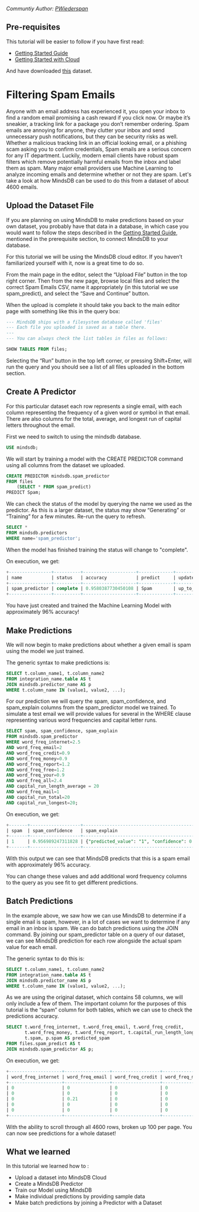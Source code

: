 *Communtiy Author: [PWiederspan](https://github.com/PWiederspan)*

## Pre-requisites
This tutorial will be easier to follow if you have first read:
- [Getting Started Guide](/info)
- [Getting Started with Cloud](/setup/cloud)

And have downloaded [this](https://www.kaggle.com/datasets/yasserh/spamemailsdataset?select=Spam.csv) dataset.

# Filtering Spam Emails
Anyone with an email address has experienced it, you open your inbox to find a random email promising a cash reward if you click now. Or maybe it’s sneakier, a tracking link for a package you don’t remember ordering. Spam emails are annoying for anyone, they clutter your inbox and send unnecessary push notifications, but they can be security risks as well. Whether a malicious tracking link in an official looking email, or a phishing scam asking you to confirm credentials, Spam emails are a serious concern for any IT department. Luckily, modern email clients have robust spam filters which remove potentially harmful emails from the inbox and label them as spam. Many major email providers use Machine Learning to analyze incoming emails and determine whether or not they are spam. Let's take a look at how MindsDB can be used to do this from a dataset of about 4600 emails.

## Upload the Dataset File
If you are planning on using MindsDB to make predictions based on your own dataset, you probably have that data in a database, in which case you would want to follow the steps described in the [Getting Started Guide](/info), mentioned in the prerequisite section, to connect MindsDB to your database.

For this tutorial we will be using the MindsDB cloud editor. If you haven’t familiarized yourself with it, now is a great time to do so.

From the main page in the editor, select the “Upload File” button in the top right corner. Then from the new page, browse local files and select the correct Spam Emails CSV, name it appropriately (in this tutorial we use spam_predict), and select the “Save and Continue” button.

When the upload is complete it should take you back to the main editor page with something like this in the query box:

```sql
--- MindsDB ships with a filesystem database called 'files'
--- Each file you uploaded is saved as a table there.
---
--- You can always check the list tables in files as follows:

SHOW TABLES FROM files;
```

Selecting the “Run” button in the top left corner, or pressing Shift+Enter, will run the query and you should see a list of all files uploaded in the bottom section.

## Create A Predictor

For this particular dataset each row represents a single email, with each column representing the frequency of a given word or symbol in that email. There are also columns for the total, average, and longest run of capital letters throughout the email.

First we need to switch to using the mindsdb database.

```sql
USE mindsdb;
```

We will start by training a model with the CREATE PREDICTOR command using all columns from the dataset we uploaded.

```sql
CREATE PREDICTOR mindsdb.spam_predictor
FROM files
    (SELECT * FROM spam_predict)
PREDICT Spam;
```

We can check the status of the model by querying the name we used as the predictor. As this is a larger dataset, the status may show “Generating” or “Training” for a few minutes. Re-run the query to refresh.

```sql
SELECT *
FROM mindsdb.predictors
WHERE name='spam_predictor';
```

When the model has finished training the status will change to "complete".

On execution, we get:

```sql
+----------------+----------+--------------------+-------------+------------------+------------------+-------+--------------------+------------------+
| name           | status   | accuracy           | predict     | update_status    | mindsdb_version  | error | select_data_query  | training_options |
+----------------+----------+--------------------+-------------+------------------+------------------+-------+--------------------+------------------+   
| spam_predictor | complete | 0.9580387730450108 | Spam        | up_to_date       | 22.4.2.1         | null  |                    |                  |
+----------------+----------+--------------------+-------------+------------------+------------------+-------+--------------------+------------------+
```

You have just created and trained the Machine Learning Model with approximately 96% accuracy!


## Make Predictions

We will now begin to make predictions about whether a given email is spam using the model we just trained.

The generic syntax to make predictions is:

```sql
SELECT t.column_name1, t.column_name2
FROM integration_name.table AS t
JOIN mindsdb.predictor_name AS p
WHERE t.column_name IN (value1, value2, ...);
```

For our prediction we will query the spam, spam_confidence, and spam_explain columns from the spam_predictor model we trained. To simulate a test email we will provide values for several in the WHERE clause representing various word frequencies and capital letter runs.

```sql
SELECT spam, spam_confidence, spam_explain
FROM mindsdb.spam_predictor
WHERE word_freq_internet=2.5
AND word_freq_email=2
AND word_freq_credit=0.9
AND word_freq_money=0.9
AND word_freq_report=1.2
AND word_freq_free=1.2
AND word_freq_your=0.9
AND word_freq_all=2.4
AND capital_run_length_average = 20
AND word_freq_mail=1
AND capital_run_total=20
AND capital_run_longest=20;
```

On execution, we get:

```sql
+-------+-------------------+-------------------------------------------------------------------------------------------+
| spam  | spam_confidence   | spam_explain                                                                              |
+-------+-------------------+-------------------------------------------------------------------------------------------+
| 1     | 0.956989247311828 | {"predicted_value": "1", "confidence": 0.956989247311828, "anomaly": null, "truth": null} |
+-------+-------------------+-------------------------------------------------------------------------------------------+
```

With this output we can see that MindsDB predicts that this is a spam email with approximately 96% accuracy.

You can change these values and add additional word frequency columns to the query as you see fit to get different predictions.


## Batch Predictions

In the example above, we saw how we can use MindsDB to determine if a single email is spam, however, in a lot of cases we want to determine if any email in an inbox is spam. We can do batch predictions using the JOIN command. By joining our spam_predictor table on a query of our dataset, we can see MindsDB prediction for each row alongside the actual spam value for each email.

The generic syntax to do this is:

```sql
SELECT t.column_name1, t.column_name2
FROM integration_name.table AS t
JOIN mindsdb.predictor_name AS p
WHERE t.column_name IN (value1, value2, ...);
```
As we are using the original dataset, which contains 58 columns, we will only include a few of them. The important column for the purposes of this tutorial is the “spam” column for both tables, which we can use to check the predictions accuracy.

```sql
SELECT t.word_freq_internet, t.word_freq_email, t.word_freq_credit,
       t.word_freq_money, t.word_freq_report, t.capital_run_length_longest,
       t.spam, p.spam AS predicted_spam
FROM files.spam_predict AS t
JOIN mindsdb.spam_predictor AS p;
```

On execution, we get:

```sql
+--------------------+-----------------+------------------+-----------------+------------------+---------------------------+-------+----------------+
| word_freq_internet | word_freq_email | word_freq_credit | word_freq_money | word_freq_report | capital_run_length_longest| spam  | spam_predictor |
+--------------------+-----------------+------------------+-----------------+------------------+---------------------------+-------+----------------+   
| 0                  | 0               | 0                | 0               | 0                | 9989                      | 1     | 1              |   
| 0                  | 0               | 0                | 0               | 0                | 99                        | 1     | 1              |   
| 0                  | 0.21            | 0                | 0               | 0                | 99                        | 1     | 1              |   
| 0                  | 0               | 0                | 0               | 0                | 99                        | 1     | 1              |   
| 0                  | 0               | 0                | 0               | 0                | 99                        | 1     | 1              |
+--------------------+-----------------+------------------+-----------------+------------------+---------------------------+-------+----------------+
```

With the ability to scroll through all 4600 rows, broken up 100 per page. You can now see predictions for a whole dataset!

## What we learned

In this tutorial we learned how to :
- Upload a dataset into MindsDB Cloud
- Create a MindsDB Predictor
- Train our Model using MindsDB
- Make individual predictions by providing sample data
- Make batch predictions by joining a Predictor with a Dataset
